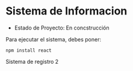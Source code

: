 <h1>Sistema de Informacion</h1>

- Estado de Proyecto: En concstrucción

Para ejecutar el sistema, debes poner:

```npm install react```

Sistema de registro 2
